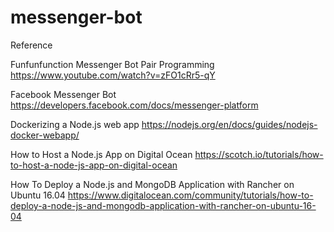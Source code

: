 # messenger-bot

Reference

Funfunfunction Messenger Bot Pair Programming
https://www.youtube.com/watch?v=zFO1cRr5-qY

Facebook Messenger Bot
https://developers.facebook.com/docs/messenger-platform

Dockerizing a Node.js web app
https://nodejs.org/en/docs/guides/nodejs-docker-webapp/

How to Host a Node.js App on Digital Ocean
https://scotch.io/tutorials/how-to-host-a-node-js-app-on-digital-ocean

How To Deploy a Node.js and MongoDB Application with Rancher on Ubuntu 16.04
https://www.digitalocean.com/community/tutorials/how-to-deploy-a-node-js-and-mongodb-application-with-rancher-on-ubuntu-16-04
